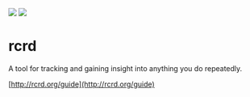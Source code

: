 <a href="https://codeclimate.com/github/jeffcarp/rcrd"><img src="https://codeclimate.com/github/jeffcarp/rcrd.png" /></a>
<a href="https://travis-ci.org/jeffcarp/rcrd/"><img src="https://travis-ci.org/jeffcarp/rcrd.png?branch=edge" /></a>

# rcrd

A tool for tracking and gaining insight into anything you do repeatedly.

[http://rcrd.org/guide](http://rcrd.org/guide)
